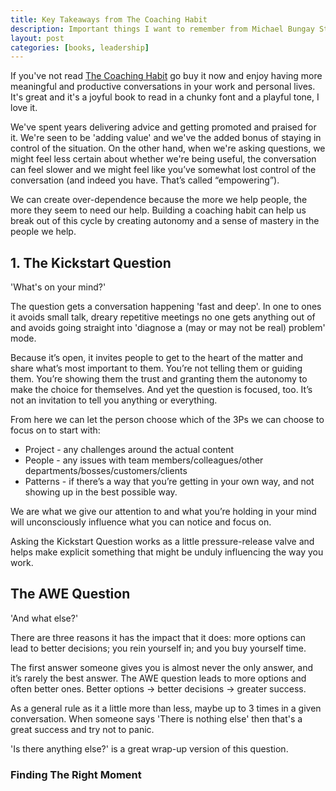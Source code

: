 ```yaml
---
title: Key Takeaways from The Coaching Habit
description: Important things I want to remember from Michael Bungay Stanier's excellent book.
layout: post
categories: [books, leadership]
---
```

If you've not read [The Coaching Habit](https://boxofcrayons.com/the-coaching-habit-book/) go buy it now and enjoy having more meaningful and productive conversations in your work and personal lives. It's great and it's a joyful book to read in a chunky font and a playful tone, I love it.

We've spent years delivering advice and getting promoted and praised for it. We're seen to be 'adding value' and we've the added bonus of staying in control of the situation. On the other hand, when we're asking questions, we might feel less certain about whether we're being useful, the conversation can feel slower and we might feel like you’ve somewhat lost control of the conversation (and indeed you have. That’s called “empowering”).

We can create over-dependence because the more we help people, the more they seem to need our help. Building a coaching habit can help us break out of this cycle by creating autonomy and a sense of mastery in the people we help.

## 1. The Kickstart Question

'What's on your mind?'

The question gets a conversation happening 'fast and deep'. In one to ones it avoids small talk, dreary repetitive meetings no one gets anything out of and avoids going straight into 'diagnose a (may or may not be real) problem' mode.

Because it’s open, it invites people to get to the heart of the matter and share what’s most important to them. You’re not telling them or guiding them. You’re showing them the trust and granting them the autonomy to make the choice for themselves. And yet the question is focused, too. It’s not an invitation to tell you anything or everything.

From here we can let the person choose which of the 3Ps we can choose to focus on to start with:
- Project - any challenges around the actual content
- People - any issues with team members/colleagues/other departments/bosses/customers/clients
- Patterns - if there’s a way that you’re getting in your own way, and not showing up in the best possible way.

We are what we give our attention to and what you’re holding in your mind will unconsciously influence what you can notice and focus on.

Asking the Kickstart Question works as a little pressure-release valve and helps make explicit something that might be unduly influencing the way you work.

## The AWE Question

'And what else?'

There are three reasons it has the impact that it does: more options can lead to better decisions; you rein yourself in; and you buy yourself time.

The first answer someone gives you is almost never the only answer, and it’s rarely the best answer. The AWE question leads to more options and often better ones. Better options -> better decisions -> greater success.

As a general rule as it a little more than less, maybe up to 3 times in a given conversation. When someone says 'There is nothing else' then that's a great success and try not to panic.

'Is there anything else?' is a great wrap-up version of this question.

### Finding The Right Moment
